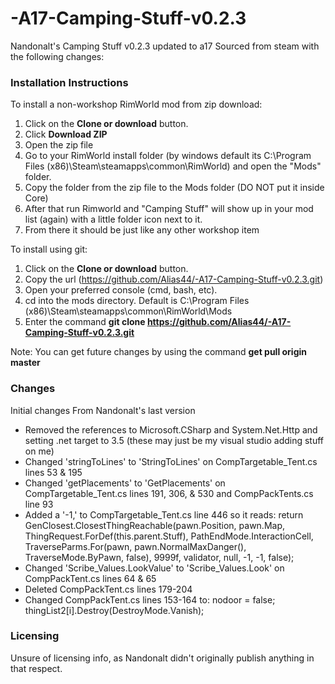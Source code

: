 # -A17-Camping-Stuff-v0.2.3
Nandonalt's Camping Stuff v0.2.3 updated to a17
Sourced from steam with the following changes:

### Installation Instructions
To install a non-workshop RimWorld mod from zip download:
1. Click on the **Clone or download** button.
2. Click **Download ZIP**
3. Open the zip file
4. Go to your RimWorld install folder (by windows default its C:\Program Files (x86)\Steam\steamapps\common\RimWorld) and open the "Mods" folder.
5. Copy the folder from the zip file to the Mods folder (DO NOT put it inside Core)
6. After that run Rimworld and "Camping Stuff" will show up in your mod list (again) with a little folder icon next to it.
7. From there it should be just like any other workshop item

To install using git:
1. Click on the **Clone or download** button.
2. Copy the url (https://github.com/Alias44/-A17-Camping-Stuff-v0.2.3.git)
3. Open your preferred console (cmd, bash, etc).
4. cd into the mods directory. Default is C:\Program Files (x86)\Steam\steamapps\common\RimWorld\Mods
5. Enter the command **git clone https://github.com/Alias44/-A17-Camping-Stuff-v0.2.3.git**

 Note: You can get future changes by using the command **get pull origin master**


### Changes
Initial changes From Nandonalt's last version
* Removed the references to Microsoft.CSharp and System.Net.Http and setting .net target to 3.5 (these may just be my visual studio adding stuff on me)
* Changed 'stringToLines' to 'StringToLines' on CompTargetable_Tent.cs lines 53 & 195
* Changed 'getPlacements' to 'GetPlacements' on CompTargetable_Tent.cs lines 191, 306, & 530 and CompPackTents.cs line 93
* Added a '-1,' to CompTargetable_Tent.cs line 446 so it reads: return GenClosest.ClosestThingReachable(pawn.Position, pawn.Map, ThingRequest.ForDef(this.parent.Stuff), PathEndMode.InteractionCell, TraverseParms.For(pawn, pawn.NormalMaxDanger(), TraverseMode.ByPawn, false), 9999f, validator, null, -1, -1, false);
* Changed 'Scribe_Values.LookValue' to 'Scribe_Values.Look' on CompPackTent.cs lines 64 & 65
* Deleted CompPackTent.cs lines 179-204
* Changed CompPackTent.cs lines 153-164 to:
  nodoor = false;
  thingList2[i].Destroy(DestroyMode.Vanish);

### Licensing
Unsure of licensing info, as Nandonalt didn't originally publish anything in that respect.
